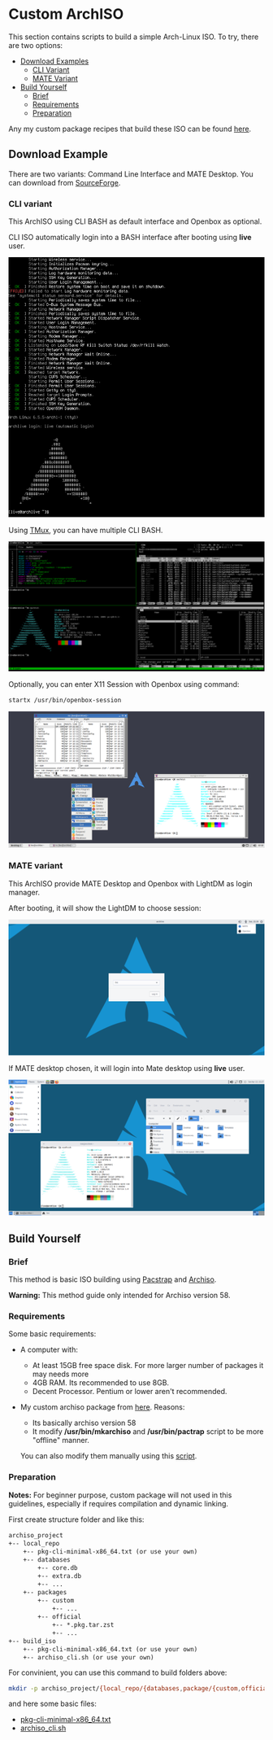 # Custom ArchISO

This section contains scripts to build a simple Arch-Linux ISO.
To try, there are two options:
- [Download Examples](#download-example)
    + [CLI Variant](#cli-variant)
    + [MATE Variant](#mate-variant)
- [Build Yourself](#build-yourself)
	+ [Brief](#brief)
	+ [Requirements](#requirements)
	+ [Preparation](#preparation)

Any my custom package recipes that build these ISO can be found [here](https://github.com/mekatronik-achmadi/archmate/tree/main/pkgbuilds/custom).

## Download Example

There are two variants: Command Line Interface and MATE Desktop.
You can download from [SourceForge]().

### CLI variant

This ArchISO using CLI BASH as default interface and Openbox as optional.

CLI ISO automatically login into a BASH interface after booting using **live** user.

![](screenshots/archcli.png)

Using [TMux](https://github.com/tmux/tmux/wiki), you can have multiple CLI BASH.

![](screenshots/archtmux.png)

Optionally, you can enter X11 Session with Openbox using command:

```sh
startx /usr/bin/openbox-session
```

![](screenshots/archob.png)

### MATE variant

This ArchISO provide MATE Desktop and Openbox with LightDM as login manager.

After booting, it will show the LightDM to choose session:

![](screenshots/archdm.png)

If MATE desktop chosen, it will login into Mate desktop using **live** user.

![](screenshots/archmate.png)

## Build Yourself

### Brief

This method is basic ISO building using [Pacstrap](https://wiki.archlinux.org/title/Pacstrap) and [Archiso](https://wiki.archlinux.org/title/archiso).

**Warning:** This method guide only intended for Archiso version 58.

### Requirements

Some basic requirements:
- A computer with:
	+ At least 15GB free space disk. For more larger number of packages it may needs more
	+ 4GB RAM. Its recommended to use 8GB.
	+ Decent Processor. Pentium or lower aren't recommended.
- My custom  archiso package from [here](https://github.com/mekatronik-achmadi/archmate/tree/main/pkgbuilds/custom/archmate-archiso). Reasons:
	+ Its basically archiso version 58
	+ It modify **/usr/bin/mkarchiso** and **/usr/bin/pactrap** script to be more "offline" manner. 
	
	You can also modify them manually using this [script](https://github.com/mekatronik-achmadi/archmate/blob/main/pkgbuilds/custom/archmate-archiso/pacstrap_modify).
	
### Preparation

**Notes:** For beginner purpose, custom package will not used in this guidelines, especially if requires compilation and dynamic linking.

First create structure folder and like this:

```
archiso_project
+-- local_repo
    +-- pkg-cli-minimal-x86_64.txt (or use your own)
    +-- databases
        +-- core.db
        +-- extra.db
        +-- ...
	+-- packages
	    +-- custom
	        +-- ...
        +-- official
            +-- *.pkg.tar.zst
            +-- ...
+-- build_iso
    +-- pkg-cli-minimal-x86_64.txt (or use your own)
    +-- archiso_cli.sh (or use your own)
```

For convinient, you can use this command to build folders above:

```sh
mkdir -p archiso_project/{local_repo/{databases,package/{custom,official}},build_iso}
```

and here some basic files:
- [pkg-cli-minimal-x86_64.txt]()
- [archiso_cli.sh]()